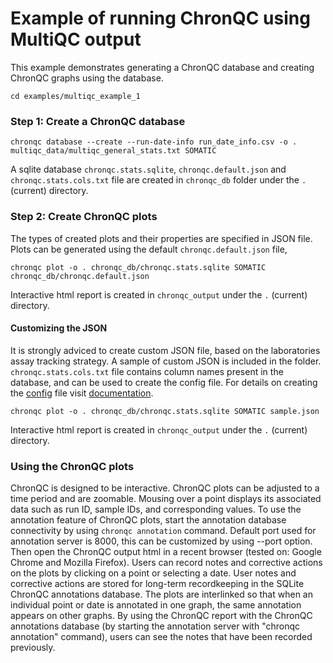 # Example of running ChronQC using MultiQC output

This example demonstrates generating a ChronQC database and creating ChronQC graphs using the database. 

`cd examples/multiqc_example_1`

### Step 1: Create a ChronQC database
`chronqc database --create --run-date-info run_date_info.csv -o . multiqc_data/multiqc_general_stats.txt SOMATIC`

A sqlite database `chronqc.stats.sqlite`, `chronqc.default.json` and `chronqc.stats.cols.txt` file are created in  `chronqc_db` folder  under the `.` (current) directory. 

### Step 2: Create ChronQC plots
The types of created plots and their properties are specified in JSON file.
Plots can be generated using the default ``chronqc.default.json`` file,

`chronqc plot -o . chronqc_db/chronqc.stats.sqlite SOMATIC chronqc_db/chronqc.default.json`

Interactive html report is created in `chronqc_output` under the `.` (current) directory.

#### Customizing the JSON
It is strongly adviced to create custom JSON file, based on the laboratories assay tracking strategy. A sample of custom JSON is included in the folder. `chronqc.stats.cols.txt` file contains column names present in the database, and can be used to create the config file. For details on creating the [config](http://chronqc.readthedocs.io/en/latest/run_chronqc.html#chronqc-config-files) file visit [documentation](https://chronqc.readthedocs.io/en/latest/plots/plot_options.html).

`chronqc plot -o . chronqc_db/chronqc.stats.sqlite SOMATIC sample.json`

Interactive html report is created in `chronqc_output` under the `.` (current) directory.

### Using the ChronQC plots

ChronQC is designed to be interactive. ChronQC plots can be adjusted to a time period and are zoomable. Mousing over a point displays its associated data such as run ID, sample IDs, and corresponding values. 
To use the annotation feature of ChronQC plots, start the annotation database connectivity by using `chronqc annotation` command. Default port used for annotation server is 8000, this can be customized by using --port option. 
Then open the ChronQC output html in a recent browser (tested on: Google Chrome and Mozilla Firefox).
Users can record notes and corrective actions on the plots by clicking on a point or selecting a date. User notes and corrective actions are stored for long-term recordkeeping in the SQLite ChronQC annotations database. The plots are interlinked so that when an individual point or date is annotated in one graph, the same annotation appears on other graphs. By using the ChronQC report with the ChronQC annotations database (by starting the annotation server with "chronqc annotation" command), users can see the notes that have been recorded previously.